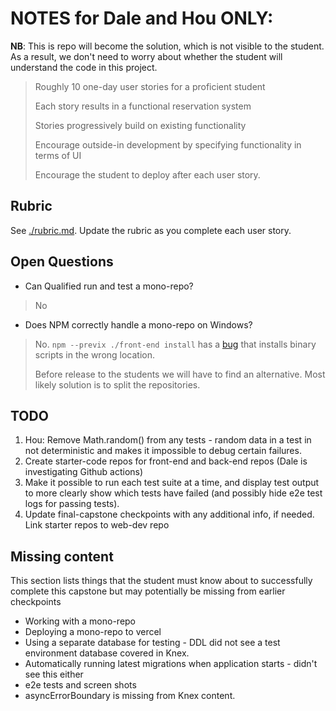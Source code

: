 # NOTES for Dale and Hou ONLY:

**NB**: This is repo will become the solution, which is not visible to the student.
As a result, we don't need to worry about whether the student will understand the code in this project.

> Roughly 10 one-day user stories for a proficient student
>
> Each story results in a functional reservation system
>
> Stories progressively build on existing functionality
>
> Encourage outside-in development by specifying functionality in terms of UI
>
> Encourage the student to deploy after each user story.

## Rubric

See [./rubric.md](./rubric.md). Update the rubric as you complete each user story.

## Open Questions

- Can Qualified run and test a mono-repo?

> No

- Does NPM correctly handle a mono-repo on Windows?

> No. `npm --previx ./front-end install` has a [bug](https://github.com/npm/cli/issues/1290) that installs binary scripts in the wrong location.
>
> Before release to the students we will have to find an alternative. Most likely solution is to split the repositories.

## TODO

1. Hou: Remove Math.random() from any tests - random data in a test in not deterministic and makes it impossible to debug certain failures.
1. Create starter-code repos for front-end and back-end repos (Dale is investigating Github actions)
1. Make it possible to run each test suite at a time, and display test output to more clearly show which tests have failed (and possibly hide e2e test logs for passing tests).
1. Update final-capstone checkpoints with any additional info, if needed. Link starter repos to web-dev repo

## Missing content

This section lists things that the student must know about to successfully complete this capstone but may potentially be missing from earlier checkpoints

- Working with a mono-repo
- Deploying a mono-repo to vercel
- Using a separate database for testing - DDL did not see a test environment database covered in Knex.
- Automatically running latest migrations when application starts - didn't see this either
- e2e tests and screen shots
- asyncErrorBoundary is missing from Knex content.
